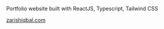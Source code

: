 Portfolio website built with ReactJS, Typescript, Tailwind CSS

[zarishiqbal.com](https://zarishiqbal.com)

